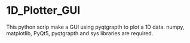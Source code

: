 # 1D_Plotter_GUI
This python scrip make a GUI using pyqtgrapth to plot a 1D data.
numpy, matplotlib, PyQt5, pyqtgrapth and sys libraries are required.
